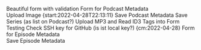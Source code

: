 Beautiful form with validation
Form for Podcast Metadata  
Upload Image {start:2022-04-28T22:13:11}
Save Podcast Metadata
Save Series (as list on Podcast?)
Upload MP3 and Read ID3 Tags into Form
Testing
Check SSH key for GitHub (is ist local key?) {cm:2022-04-28}
Form for Episode Metadata  
Save Episode Metadata  
